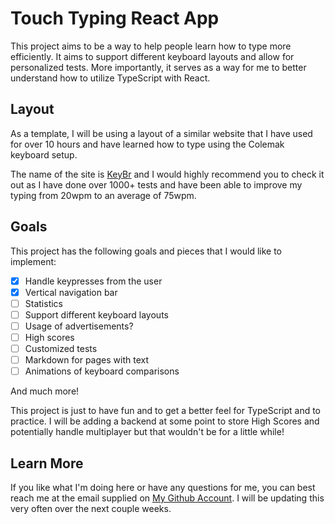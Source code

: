 # Touch Typing React App

This project aims to be a way to help people learn how to type more efficiently.
It aims to support different keyboard layouts and allow for personalized tests.
More importantly, it serves as a way for me to better understand how to utilize
TypeScript with React.

## Layout

As a template, I will be using a layout of a similar website that I have used
for over 10 hours and have learned how to type using the Colemak keyboard setup.

The name of the site is [KeyBr](keybr.com) and I would highly recommend you to
check it out as I have done over 1000+ tests and have been able to improve my
typing from 20wpm to an average of 75wpm.

## Goals

This project has the following goals and pieces that I would like to implement:

- [x] Handle keypresses from the user
- [x] Vertical navigation bar
- [ ] Statistics
- [ ] Support different keyboard layouts
- [ ] Usage of advertisements?
- [ ] High scores
- [ ] Customized tests
- [ ] Markdown for pages with text
- [ ] Animations of keyboard comparisons

And much more!

This project is just to have fun and to get a better feel for TypeScript and to
practice. I will be adding a backend at some point to store High Scores and
potentially handle multiplayer but that wouldn't be for a little while!

## Learn More

If you like what I'm doing here or have any questions for me, you can best reach
me at the email supplied on [My Github Account](https://github.com/IzzyBeraja).
I will be updating this very often over the next couple weeks.
